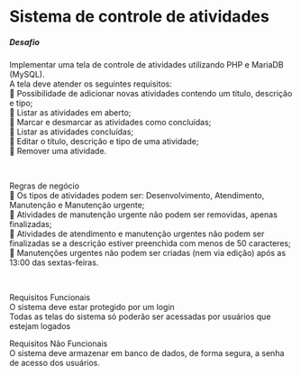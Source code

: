 # Sistema de controle de atividades
 
##### Desafio  
<p>Implementar uma tela de controle de atividades utilizando PHP e MariaDB (MySQL).<br>
A tela deve atender os seguintes requisitos: <br>
 Possibilidade de adicionar novas atividades contendo um título, descrição e tipo;<br>
 Listar as atividades em aberto;<br>
 Marcar e desmarcar as atividades como concluídas;<br>
 Listar as atividades concluídas;<br>
 Editar o título, descrição e tipo de uma atividade;<br>
 Remover uma atividade.<br>
</p><br>

<p>Regras de negócio<br>
 Os tipos de atividades podem ser: Desenvolvimento, Atendimento, Manutenção e Manutenção urgente;<br>
 Atividades de manutenção urgente não podem ser removidas, apenas finalizadas;<br>
 Atividades de atendimento e manutenção urgentes não podem ser finalizadas se a descrição estiver preenchida com menos de 50 caracteres;<br>
 Manutenções urgentes não podem ser criadas (nem via edição) após as 13:00 das sextas-feiras.<br>
</p><br>

<p>Requisitos Funcionais<br>
O sistema deve estar protegido por um login<br>
Todas as telas do sistema só poderão ser acessadas por usuários que estejam logados</p>

<p>Requisitos Não Funcionais<br>
O sistema deve armazenar em banco de dados, de forma segura, a senha de acesso dos usuários.</p>